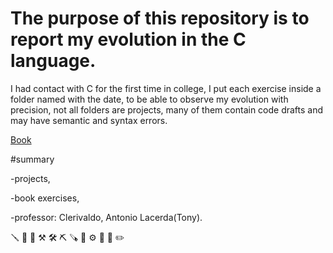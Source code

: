 ﻿#  The purpose of this repository is to report my evolution in the C language.
 
   I had contact with C for the first time in college, I put each exercise inside a folder named with the date, to be able to observe my evolution with precision, not all folders are projects, many of them contain code drafts and may have semantic and syntax errors.
   
   <a href="https://github.com/GabrielRossi-gr/C-exercises/tree/main/book">Book</a>
   
   
   
   #summary
   
   -projects,
   
   -book exercises,
   
   -professor: Clerivaldo, Antonio Lacerda(Tony).
   
🪛 🔧 🔨 ⚒ 🛠 ⛏ 🪚 🔩 ⚙️ 🔭 🔬 ✏️
